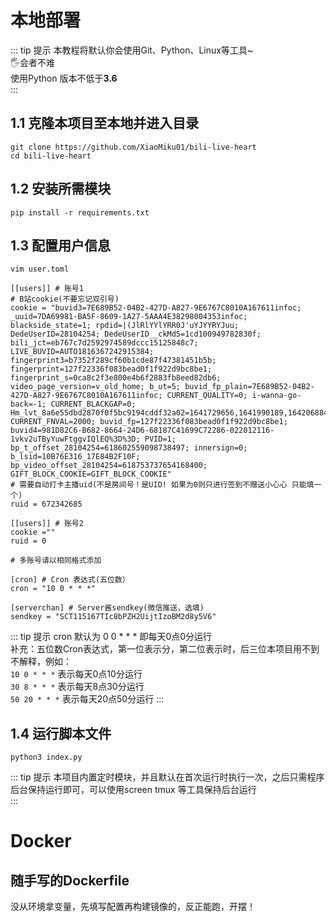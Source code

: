# 本地部署
::: tip 提示
本教程将默认你会使用Git、Python、Linux等工具~  
🖐️会者不难  
使用Python 版本不低于**3.6**  
::: 

## 1.1 克隆本项目至本地并进入目录  
``` shell
git clone https://github.com/XiaoMiku01/bili-live-heart
cd bili-live-heart
```
## 1.2 安装所需模块  
``` shell
pip install -r requirements.txt
```

## 1.3 配置用户信息  
``` shell
vim user.toml
```
```
[[users]] # 账号1
# B站cookie(不要忘记双引号)
cookie = "buvid3=7E689B52-04B2-427D-A827-9E6767C8010A167611infoc; _uuid=7DA69981-BA5F-8609-1A27-5AAA4E38298004353infoc; blackside_state=1; rpdid=|(JlRlYYlYRR0J'uYJYYRYJuu; DedeUserID=28104254; DedeUserID__ckMd5=1cd100949782830f; bili_jct=eb767c7d2592974589dccc15125848c7; LIVE_BUVID=AUTO1816367242915384; fingerprint3=b7352f289cf60b1cde87f47381451b5b; fingerprint=127f22336f083bead0f1f922d9bc8be1; fingerprint_s=0ca8c2f3e800e4b6f2883fb8eed82db6; video_page_version=v_old_home; b_ut=5; buvid_fp_plain=7E689B52-04B2-427D-A827-9E6767C8010A167611infoc; CURRENT_QUALITY=0; i-wanna-go-back=-1; CURRENT_BLACKGAP=0; Hm_lvt_8a6e55dbd2870f0f5bc9194cddf32a02=1641729656,1641990189,1642068841,1642595708; CURRENT_FNVAL=2000; buvid_fp=127f22336f083bead0f1f922d9bc8be1; buvid4=981D82C6-B682-8664-24D6-68187C41699C72286-022012116-1vkv2uTByYuwFtggvIQlEQ%3D%3D; PVID=1; bp_t_offset_28104254=618602559098738497; innersign=0; b_lsid=10B76E316_17E84B2F10F; bp_video_offset_28104254=618753737654168400; GIFT_BLOCK_COOKIE=GIFT_BLOCK_COOKIE"
# 需要自动打卡主播uid(不是房间号！是UID! 如果为0则只进行签到不赠送小心心 只能填一个)
ruid = 672342685

[[users]] # 账号2
cookie =""
ruid = 0

# 多账号请以相同格式添加

[cron] # Cron 表达式(五位数）
cron = "10 0 * * *"

[serverchan] # Server酱sendkey(微信推送，选填)
sendkey = "SCT115167TIc8bPZH2UijtIzoBM2d8y5V6"
```
::: tip 提示
cron 默认为 0 0 * * * 即每天0点0分运行  
补充：五位数Cron表达式，第一位表示分，第二位表示时，后三位本项目用不到不解释，例如：  
`10 0 * * *` 表示每天0点10分运行  
`30 8 * * *` 表示每天8点30分运行  
`50 20 * * *` 表示每天20点50分运行 
:::

## 1.4 运行脚本文件
``` shell
python3 index.py
```
::: tip 提示
本项目内置定时模块，并且默认在首次运行时执行一次，之后只需程序后台保持运行即可，可以使用screen tmux 等工具保持后台运行  
:::

# Docker

## 随手写的Dockerfile
没从环境拿变量，先填写配置再构建镜像的，反正能跑，开摆！
